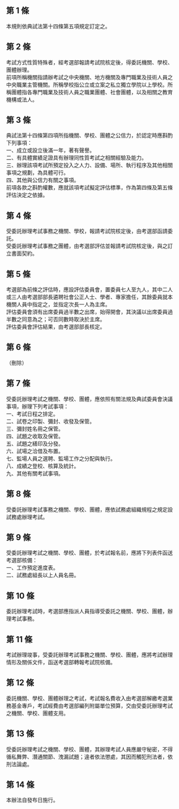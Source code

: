 第 1 條
-------
本規則依典試法第十四條第五項規定訂定之。

第 2 條
-------
考試方式性質特殊者，經考選部報請考試院核定後，得委託機關、學校、  
團體辦理。  
前項所稱機關指請辦考試之中央機關、地方機關及專門職業及技術人員之  
中央職業主管機關。所稱學校指公立或立案之私立獨立學院以上學校。所  
稱團體指各專門職業及技術人員之職業團體、社會團體，以及相關之教育  
機構或法人。

第 3 條
-------
典試法第十四條第四項所指機關、學校、團體之公信力，於認定時應斟酌  
下列事項：  
一、成立或設立後滿一年，著有聲譽。  
二、有具體實績足證具有辦理同性質考試之相關經驗及能力。  
三、辦理該項考試所預定投入之人力、設備、場所、執行程序及其他相關  
    事項之規劃，為具體可行。  
四、其他與公信力有關之事項。  
前項各款之斟酌權數，應就該項考試擬定評估標準，作為第四條及第五條  
評估決定之依據。

第 4 條
-------
受委託辦理考試事務之機關、學校，報請考試院核定後，由考選部函請委  
託。  
受委託辦理考試事務之團體，由考選部評估並報請考試院核定後，與之訂  
立書面契約。

第 5 條
-------
考選部為前條之評估時，應設評估委員會，置委員七人至九人，其中二人  
或三人由考選部部長遴聘社會公正人士、學者、專家擔任，其餘委員就本  
機關人員中指定之，並指定次長一人為主席。  
評估委員會須有出席委員過半數之出席，始得開會，其決議以出席委員過  
半數之同意為之；可否同數時取決於主席。  
評估委員會評估結果，由考選部部長核定。

第 6 條
-------
（刪除）

第 7 條
-------
受委託辦理考試之機關、學校、團體，應依照有關法規及典試委員會決議  
事項，辦理下列考試事項：  
一、考試日程之排定。  
二、試卷之印製、彌封、收發及保管。  
三、彌封姓名冊之保管。  
四、試題之收取及保管。  
五、試題之繕印及分發。  
六、試場之洽借及布置。  
七、監場人員之選聘、監場工作之分配與執行。  
八、成績之登校、核算及統計。  
九、其他有關考試事項。

第 8 條
-------
受委託辦理考試事務之機關、學校、團體，應依試務處組織規程之規定設  
試務處辦理考試。

第 9 條
-------
受委託辦理考試之機關、學校、團體，於考試報名前，應將下列表件函送  
考選部核備：  
一、工作預定進度表。  
二、試務處組長以上人員名冊。

第 10 條
--------
委託辦理考試時，考選部應指派人員指導受委託之機關、學校、團體，辦  
理考試事務。

第 11 條
--------
考試辦理竣事，受委託辦理考試事務之機關、學校、團體，應將考試辦理  
情形及關係文件，函送考選部轉報考試院核備。

第 12 條
--------
委託機關、學校、團體辦理之考試，考試報名費收入由考選部解繳考選業  
務基金專戶，考試經費由考選部編列附屬單位預算，交由受委託辦理考試  
之機關、學校、團體支用。

第 13 條
--------
受委託辦理考試之機關、學校、團體，其辦理考試人員應嚴守秘密，不得  
循私舞弊、潛通關節、洩漏試題；違者依法懲處，其因而觸犯刑法者，依  
刑法論處。

第 14 條
--------
本辦法自發布日施行。

